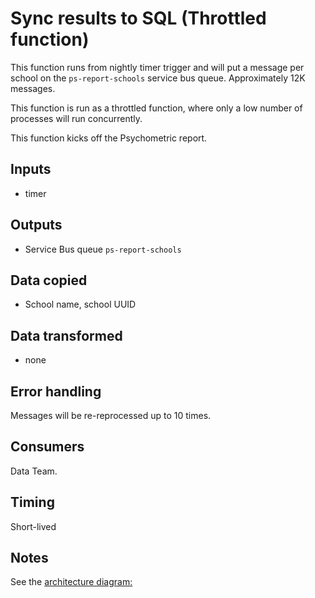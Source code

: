 # Sync results to SQL (Throttled function)

This function runs from nightly timer trigger and will put a message per school on the `ps-report-schools` service 
bus queue.  Approximately 12K messages.

This function is run as a throttled function, where only a low number of  processes will run concurrently.

This function kicks off the Psychometric report.

## Inputs

* timer

## Outputs

* Service Bus queue `ps-report-schools`

## Data copied

* School name, school UUID

## Data transformed

* none

## Error handling

Messages will be re-reprocessed up to 10 times.

## Consumers

Data Team.


## Timing

Short-lived

## Notes

See the [architecture diagram:](../docs/diagrams/psychometric-report-generation.png) 
